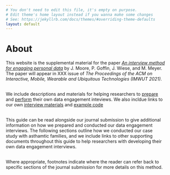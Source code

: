 ```yaml
---
# You don't need to edit this file, it's empty on purpose.
# Edit theme's home layout instead if you wanna make some changes
# See: https://jekyllrb.com/docs/themes/#overriding-theme-defaults
layout: default
---
```


# About

This website is the supplemental material for the paper [_An interview method for engaging personal data_] by J. Moore, P. Goffin, J. Wiese, and M. Meyer. The paper will appear in XXX issue of _The Proceedings of the ACM on Interactive, Mobile, Wearable and Ubiquitous Technologies (IMWUT 2021)._ 
<br>
<br>

We include descriptions and materials for helping researchers to [prepare] and [perform] their own data engagement inteviews.  We also incldue links to our own [interview materials] and [example code]
<br>
<br>

This guide can be read alongside our journal submission to give additional information on how we prepared and conducted our data engagement interviews. The following sections outline how we conducted our case study with asthamtic families, and we include links to other supporting documents throughout this guide to help researchers with developing their own data engagement interviews.
<br>
<br>

Where appropriate, footnotes indicate where the reader can refer back to specific sections of the journal submission for more details on this method.


[prepare]: ./prepare/
[perform]: ./perform/
[interview materials]: ./materials/
[example code]: ./code/
[_An interview method for engaging personal data_]: https://vdl.sci.utah.edu/team/moore/
